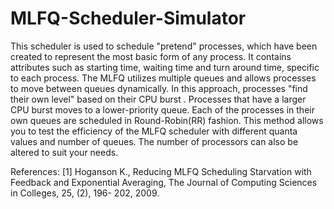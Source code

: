 # MLFQ-Scheduler-Simulator
This scheduler is used to schedule "pretend" processes, which have been created to represent the most basic form of any process.
It contains attributes such as starting time, waiting time and turn around time, specific to each process. 
The MLFQ utilizes multiple queues and allows processes to move between queues dynamically. In this approach, processes "find their own level" based on their CPU burst . Processes that have a larger CPU burst moves to a lower-priority queue.
Each of the processes in their own queues are scheduled in Round-Robin(RR) fashion.
This method allows you to test the efficiency of the MLFQ scheduler with different quanta values and number of queues. 
The number of processors can also be altered to suit your needs.

References:
[1] Hoganson K., Reducing MLFQ Scheduling Starvation with Feedback and Exponential Averaging, The Journal of Computing Sciences in Colleges, 25, (2), 196- 202, 2009.
